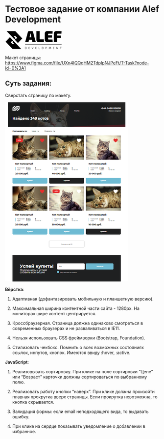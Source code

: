 # Тестовое задание от компании Alef Development


![Logo](./img/alef-logo.jpg)


Макет страницы: https://www.figma.com/file/UXn4IQQqHM2TdpIpNJPeFt/T-Task?node-id=0%3A1


## Суть задания:

Сверстать страницу по макету.

![Logo](./img/Alef__test.png)

**Вёрстка**:

1. Адаптивная (дофантазировать мобильную и планшетную версию).

2. Максимальная ширина контентной части сайта - 1280px. На мониторах шире контент центрируется.

3. Кроссбраузерная. Страница должна одинаково смотреться в современных браузерах и не разваливаться в IE11.

4. Нельзя использовать CSS фреймворки (Bootstrap, Foundation).

5. Стилизовать чекбокс. Помнить о всех возможных состояниях ссылок, инпутов, кнопок. Имеются ввиду :hover, :active.



**JavaScript**:

1. Реализовывать сортировку. При клике на поле сортировки “Цене” или “Возраст” карточки должны сортироваться по выбранному полю.

2. Реализовать работу кнопки “наверх”. При клике должна произойти плавная прокрутка вверх страницы. Если прокрутка невозможна, то кнопка скрывается.

3. Валидация формы: если email неподходящего вида, то выдавать ошибку.

4. При клике на сердце показывать уведомление о добавлении в избранное.